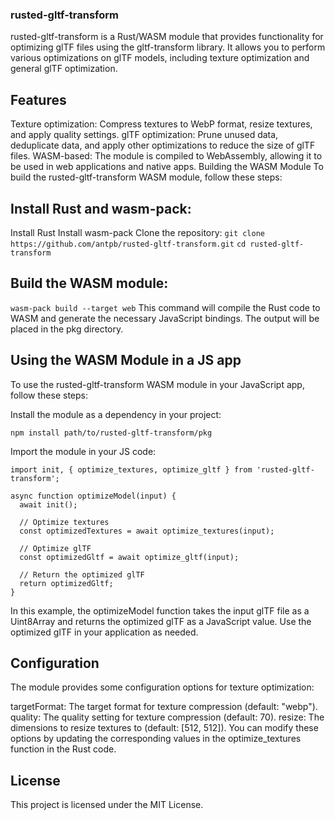 ### rusted-gltf-transform
rusted-gltf-transform is a Rust/WASM module that provides functionality for optimizing glTF files using the gltf-transform library. It allows you to perform various optimizations on glTF models, including texture optimization and general glTF optimization.

## Features
Texture optimization: Compress textures to WebP format, resize textures, and apply quality settings.
glTF optimization: Prune unused data, deduplicate data, and apply other optimizations to reduce the size of glTF files.
WASM-based: The module is compiled to WebAssembly, allowing it to be used in web applications and native apps.
Building the WASM Module
To build the rusted-gltf-transform WASM module, follow these steps:

## Install Rust and wasm-pack:
Install Rust
Install wasm-pack
Clone the repository:
`git clone https://github.com/antpb/rusted-gltf-transform.git`
`cd rusted-gltf-transform`


## Build the WASM module:

```wasm-pack build --target web```
This command will compile the Rust code to WASM and generate the necessary JavaScript bindings. The output will be placed in the pkg directory.


## Using the WASM Module in a JS app
To use the rusted-gltf-transform WASM module in your JavaScript app, follow these steps:

Install the module as a dependency in your project:

```npm install path/to/rusted-gltf-transform/pkg```

Import the module in your JS code:

```
import init, { optimize_textures, optimize_gltf } from 'rusted-gltf-transform';

async function optimizeModel(input) {
  await init();

  // Optimize textures
  const optimizedTextures = await optimize_textures(input);

  // Optimize glTF
  const optimizedGltf = await optimize_gltf(input);

  // Return the optimized glTF
  return optimizedGltf;
}
```

In this example, the optimizeModel function takes the input glTF file as a Uint8Array and returns the optimized glTF as a JavaScript value.
Use the optimized glTF in your application as needed.

## Configuration
The module provides some configuration options for texture optimization:

targetFormat: The target format for texture compression (default: "webp").
quality: The quality setting for texture compression (default: 70).
resize: The dimensions to resize textures to (default: [512, 512]).
You can modify these options by updating the corresponding values in the optimize_textures function in the Rust code.

## License
This project is licensed under the MIT License.

